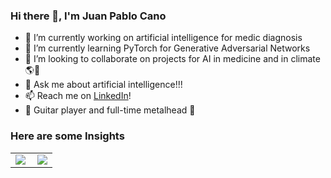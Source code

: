 ### Hi there 👋, I'm Juan Pablo Cano

<!--
**jpcano1/jpcano1** is a ✨ _special_ ✨ repository because its `README.md` (this file) appears on your GitHub profile.

Here are some ideas to get you started:
-->

- 🔭 I’m currently working on artificial intelligence for medic diagnosis
- 🌱 I’m currently learning PyTorch for Generative Adversarial Networks
- 👯 I’m looking to collaborate on projects for AI in medicine and in climate 🌎🌱
- 💬 Ask me about artificial intelligence!!!
- 📫 Reach me on [LinkedIn](https://www.linkedin.com/in/juan-pablo-cano-buitrago-2aa127150/)!
- 🎸 Guitar player and full-time metalhead 🤘

### Here are some Insights
<table>
  <tr>
    <td>
<img align="left" src="https://github-readme-stats.vercel.app/api?username=jpcano1&show_icons=true&include_all_commits=true&count_private=true"/>
    </td>
    <td>
<img align="center" src="https://github-readme-stats.vercel.app/api/top-langs/?username=jpcano1&hide=TSQL,HTML,CSS"/>
    </td>
  </tr>
</table>
